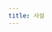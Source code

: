 ```yaml
---
title: 사설
---
```

<script>

    

    function add_posting(url, image, title, des)
    {
        console.log(url+" "+image+" "+title+" "+des);
        let hr = document.createElement('hr');
        let obj = event.target;
        let url_ = "https://giana-blog.netlify.app/" + url + "/";
        obj.style.background = 'alichblue';
        obj.appendChild(hr);

        let div = document.createElemet('div');
        let image = document.createElement('img');
        
        image.setAttribute('src', "https://giana-blog.netlify.app/assets/"+image);
        obj.appendChild(image);

        div.setAttribute('class', 'post-body');
        let a = document.createElement('a');
        let h2 = document.createElement('h2');
        a.setAttribute('href', url_);
        a.setAttribute('class', "post-title");
        a.innerText = title;
        h2.appendChild(a);
        div.appendChild(h2);
        let span = document.createElement('span');
        span.innerText = des;
        div.appendChild(span);
        obj.appendChild(div);
        obj.appendChild(hr);
    }
</script>
    
<div class="posting" onload="add_posting('왜-나는-바로-취업-전선에-뛰어들었는가' , 'interview.jpg', '왜 나는 바로 취업 전선에 뛰어들었나', '실제 사람들은 어떻게 일하는지 알고 싶었다.')"></div>

<style>
    .post-body
    {
        display:inline-block;
    }
    .posting
    {
        display: flex;
    }
</style>